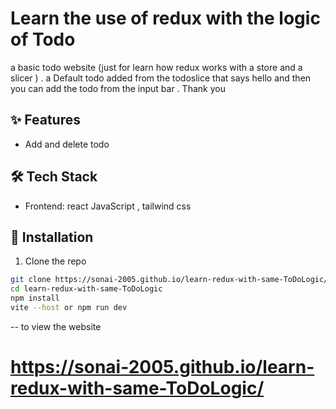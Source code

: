 # Learn the use of redux with the logic of Todo
a basic todo website (just for learn how redux works with a store and a slicer ) . a Default todo added from the todoslice that says hello and then  you can add the todo from the input bar . Thank you
## ✨ Features
- Add and delete todo
## 🛠️ Tech Stack
- Frontend: react JavaScript , tailwind css

## 🚀 Installation

1. Clone the repo
```bash
git clone https://sonai-2005.github.io/learn-redux-with-same-ToDoLogic/
cd learn-redux-with-same-ToDoLogic
npm install
vite --host or npm run dev

```
-- to view the website
# https://sonai-2005.github.io/learn-redux-with-same-ToDoLogic/
